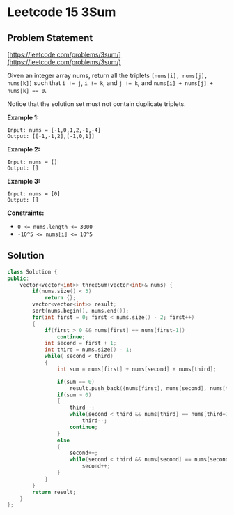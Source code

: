 # Leetcode 15 3Sum

## Problem Statement

[https://leetcode.com/problems/3sum/](https://leetcode.com/problems/3sum/)

Given an integer array nums, return all the triplets `[nums[i], nums[j], nums[k]]` such that `i != j`, `i != k`, and `j != k`, and `nums[i] + nums[j] + nums[k] == 0`.

Notice that the solution set must not contain duplicate triplets.

**Example 1:**

```text
Input: nums = [-1,0,1,2,-1,-4]
Output: [[-1,-1,2],[-1,0,1]]
```

**Example 2:**

```text
Input: nums = []
Output: []
```

**Example 3:**

```text
Input: nums = [0]
Output: []
```

**Constraints:**

* `0 <= nums.length <= 3000`
* `-10^5 <= nums[i] <= 10^5`

## Solution

```cpp
class Solution {
public:
    vector<vector<int>> threeSum(vector<int>& nums) {
        if(nums.size() < 3)
            return {};
        vector<vector<int>> result;
        sort(nums.begin(), nums.end());
        for(int first = 0; first < nums.size() - 2; first++)
        {
            if(first > 0 && nums[first] == nums[first-1])
                continue;
            int second = first + 1;
            int third = nums.size() - 1;
            while( second < third)
            {
                int sum = nums[first] + nums[second] + nums[third];

                if(sum == 0)
                    result.push_back({nums[first], nums[second], nums[third]});
                if(sum > 0)
                {
                    third--;
                    while(second < third && nums[third] == nums[third+1])
                        third--;
                    continue;
                }
                else
                {
                    second++;
                    while(second < third && nums[second] == nums[second-1])
                        second++;
                }
            }
        }
        return result;
    }
};
```

